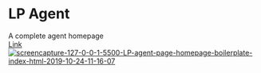 # LP Agent
 A complete agent homepage
 <br>
<a href="shorturl.at/jMVW1">Link</a>
<a href="https://ibb.co/WgYHGbr"><img src="https://i.ibb.co/BqSfcXh/screencapture-127-0-0-1-5500-LP-agent-page-homepage-boilerplate-index-html-2019-10-24-11-16-07.png" alt="screencapture-127-0-0-1-5500-LP-agent-page-homepage-boilerplate-index-html-2019-10-24-11-16-07" border="0"></a>
